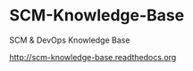 SCM-Knowledge-Base
==================

SCM &amp; DevOps Knowledge Base

http://scm-knowledge-base.readthedocs.org


